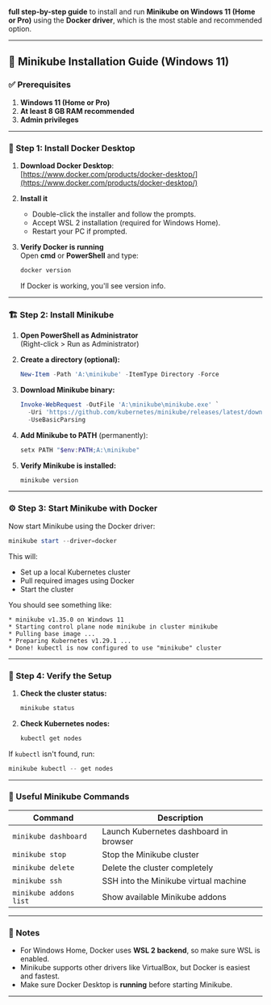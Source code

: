 **full step-by-step guide** to install and run **Minikube on Windows 11 (Home or Pro)** using the **Docker driver**, which is the most stable and recommended option.

---

## 🚀 Minikube Installation Guide (Windows 11)

### ✅ Prerequisites

1. **Windows 11 (Home or Pro)**  
2. **At least 8 GB RAM recommended**
3. **Admin privileges**

---

### 🧰 Step 1: Install Docker Desktop

1. **Download Docker Desktop**:  
   [https://www.docker.com/products/docker-desktop/](https://www.docker.com/products/docker-desktop/)

2. **Install it**  
   - Double-click the installer and follow the prompts.
   - Accept WSL 2 installation (required for Windows Home).
   - Restart your PC if prompted.

3. **Verify Docker is running**  
   Open **cmd** or **PowerShell** and type:

   ```bash
   docker version
   ```

   If Docker is working, you'll see version info.

---

### 🏗️ Step 2: Install Minikube

1. **Open PowerShell as Administrator**  
   (Right-click > Run as Administrator)

2. **Create a directory (optional):**
   ```powershell
   New-Item -Path 'A:\minikube' -ItemType Directory -Force
   ```

3. **Download Minikube binary:**
   ```powershell
   Invoke-WebRequest -OutFile 'A:\minikube\minikube.exe' `
     -Uri 'https://github.com/kubernetes/minikube/releases/latest/download/minikube-windows-amd64.exe' `
     -UseBasicParsing
   ```

4. **Add Minikube to PATH** (permanently):
   ```powershell
   setx PATH "$env:PATH;A:\minikube"
   ```

5. **Verify Minikube is installed:**
   ```powershell
   minikube version
   ```

---

### ⚙️ Step 3: Start Minikube with Docker

Now start Minikube using the Docker driver:

```powershell
minikube start --driver=docker
```

This will:
- Set up a local Kubernetes cluster
- Pull required images using Docker
- Start the cluster

You should see something like:

```
* minikube v1.35.0 on Windows 11
* Starting control plane node minikube in cluster minikube
* Pulling base image ...
* Preparing Kubernetes v1.29.1 ...
* Done! kubectl is now configured to use "minikube" cluster
```

---

### 🧪 Step 4: Verify the Setup

1. **Check the cluster status:**
   ```bash
   minikube status
   ```

2. **Check Kubernetes nodes:**
   ```bash
   kubectl get nodes
   ```

If `kubectl` isn't found, run:

```powershell
minikube kubectl -- get nodes
```

---

### 🧠 Useful Minikube Commands

| Command | Description |
|--------|-------------|
| `minikube dashboard` | Launch Kubernetes dashboard in browser |
| `minikube stop` | Stop the Minikube cluster |
| `minikube delete` | Delete the cluster completely |
| `minikube ssh` | SSH into the Minikube virtual machine |
| `minikube addons list` | Show available Minikube addons |

---

### 📌 Notes

- For Windows Home, Docker uses **WSL 2 backend**, so make sure WSL is enabled.
- Minikube supports other drivers like VirtualBox, but Docker is easiest and fastest.
- Make sure Docker Desktop is **running** before starting Minikube.

---

